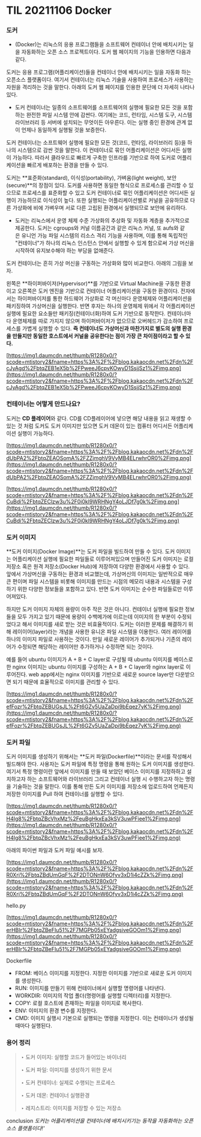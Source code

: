 # TIL 20211106 Docker

### **도커**

- (Docker)는 리눅스의 응용 프로그램들을 소프트웨어 컨테이너 안에 배치시키는 일을 자동화하는 오픈 소스 프로젝트이다. 도커 웹 페이지의 기능을 인용하면 다음과 같다.

도커는 응용 프로그램(어플리케이션)들을 컨테이너 안에 배치시키는 일을 자동화 하는 오픈소스 플랫폼이다. 여기서 컨테이너는 리눅스 기술을 사용하여 프로세스가 사용하는 자원을 격리하는 것을 말한다. 아래의 도커 웹 페이지를 인용한 문단에 더 자세히 나타나있다.

- 도커 컨테이너는 일종의 소프트웨어를 소프트웨어의 실행에 필요한 모든 것을 포함하는 완전한 파일 시스템 안에 감싼다. 여기에는 코드, 런타임, 시스템 도구, 시스템 라이브러리 등 서버에 설치되는 무엇이든 아우른다. 이는 실행 중인 환경에 관계 없이 언제나 동일하게 실행될 것을 보증한다.

도커 컨테이너는 소프트웨어 실행에 필요한 모든 것(코드, 런타임, 라이브러리 등)을 하나의 시스템으로 감싼 것을 말한다. 이 컨테이너로 묶인 어플리케이션은 어디서든 실행이 가능하다. 따라서 클라우드로 빠르게 구축한 인프라를 기반으로 하여 도커로 어플리케이션을 빠르게 배포하는 환경을 만들 수 있다.

도커는 **표준화(standard), 이식성(portability), 가벼움(light weight), 보안(secure)**의 장점이 있다. 도커를 사용하면 동일한 형식으로 프로세스를 관리할 수 있으므로 프로세스를 표준화할 수 있고 도커 컨테이너로 묶인 어플리케이션은 어디서든 실행이 가능하므로 이식성이 높다. 또한 실행되는 어플리케이션별로 커널을 공유하므로 다른 가상화에 비에 가벼우며 서로 다른 고립된 환경에서 실행되므로 보안에 유리하다.

- 도커는 리눅스에서 운영 체제 수준 가상화의 추상화 및 자동화 계층을 추가적으로 제공한다. 도커는 cgroups와 커널 이름공간과 같은 리눅스 커널, 또 aufs와 같은 유니언 가능 파일 시스템의 리소스 격리 기능을 사용하며, 이를 통해 독립적인 "컨테이너"가 하나의 리눅스 인스턴스 안에서 실행할 수 있게 함으로써 가상 머신을 시작하여 유지보수해야 하는 부담을 없애준다.

도커 컨테이너는 흔히 가상 머신을 구동하는 가상화와 많이 비교한다. 아래의 그림을 보자.

왼쪽은 **하이퍼바이저(Hypervisor)**를 기반으로 Virtual Machine을 구동한 환경이고 오른쪽은 도커 엔진을 기반으로 컨테이너 어플리케이션을 구동한 환경이다. 전자에서는 하이퍼바이저를 통한 하드웨어 가상화로 각 머신마다 운영체제와 어플리케이션을 패키징하여 가상머신을 실행한다. 반면 후자는 하나의 운영체제 위에서 각 어플리케이션 실행에 필요한 요소들만 패키징(컨테이너화)하여 도커 기반으로 동작한다. 컨테이너마다 운영체제를 따로 가지지 않으며 하이퍼바이저가 없으므로 오버헤드가 감소하여 프로세스를 가볍게 실행할 수 있다. **즉 컨테이너도 가상머신과 마찬가지로 별도의 실행 환경을 만들지만 동일한 호스트에서 커널을 공유한다는 점이 가장 큰 차이점이라고 할 수 있다.**

[https://img1.daumcdn.net/thumb/R1280x0/?scode=mtistory2&fname=https%3A%2F%2Fblog.kakaocdn.net%2Fdn%2FcJyAgd%2FbtqZEB1eX5b%2FPweeJ6cpvKOwyD1SsjjSz1%2Fimg.png](https://img1.daumcdn.net/thumb/R1280x0/?scode=mtistory2&fname=https%3A%2F%2Fblog.kakaocdn.net%2Fdn%2FcJyAgd%2FbtqZEB1eX5b%2FPweeJ6cpvKOwyD1SsjjSz1%2Fimg.png)

### **컨테이너는 어떻게 만드나요?**

도커는 **CD 플레이어**와 같다. CD를 CD플레이어에 넣으면 해당 내용을 읽고 재생할 수 있는 것 처럼 도커도 도커 이미지만 있으면 도커 데몬이 있는 컴퓨터 어디서든 어플리케이션 실행이 가능하다.

[https://img1.daumcdn.net/thumb/R1280x0/?scode=mtistory2&fname=https%3A%2F%2Fblog.kakaocdn.net%2Fdn%2FdUbPA2%2FbtqZEAOSomA%2FZZjmghV9VyMB4ELrwhrOR0%2Fimg.png](https://img1.daumcdn.net/thumb/R1280x0/?scode=mtistory2&fname=https%3A%2F%2Fblog.kakaocdn.net%2Fdn%2FdUbPA2%2FbtqZEAOSomA%2FZZjmghV9VyMB4ELrwhrOR0%2Fimg.png)

[https://img1.daumcdn.net/thumb/R1280x0/?scode=mtistory2&fname=https%3A%2F%2Fblog.kakaocdn.net%2Fdn%2FCuBdi%2FbtqZEClzw3u%2F0i0kl9WRHNgY4oLJDf7g0k%2Fimg.png](https://img1.daumcdn.net/thumb/R1280x0/?scode=mtistory2&fname=https%3A%2F%2Fblog.kakaocdn.net%2Fdn%2FCuBdi%2FbtqZEClzw3u%2F0i0kl9WRHNgY4oLJDf7g0k%2Fimg.png)

### 도커 이미지

**도커 이미지(Docker Image)**는 도커 파일을 빌드하여 만들 수 있다. 도커 이미지는 어플리케이션 실행에 필요한 파일들로 이루어져있으며 만들어진 도커 이미지는 로컬 저장소 혹은 원격 저장소(Docker Hub)에 저장하여 다양한 환경에서 사용할 수 있다. 앞에서 가상머신을 구동하는 환경과 비교했는데, 가상머신의 이미지는 일반적으로 매우 큰 편이며 파일 시스템을 비롯해 이미지를 만드는 시점의 메모리 내용과 시스템을 구성하기 위한 다양한 정보들을 포함하고 있다. 반면 도커 이미지는 순수한 파일들로만 이루어져있다.

하지만 도커 이미지 자체의 용량이 아주 작은 것은 아니다. 컨테이너 실행에 필요한 정보들을 모두 가지고 있기 때문에 용량이 수백메가에 이르는데 이미지의 한 부분이 수정되었다고 해서 이미지를 새로 받는 것은 비효율적이다. 도커는 이러한 문제를 해결하기 위해 레이이어(layer)라는 개념을 사용한 유니온 파일 시스템을 이용한다. 여러 레이어를 하나의 이미지 파일로 사용하는 것이다. 만일 새로운 레이어가 추가되거나 기존의 레이어가 수정되면 해당하는 레이어만 추가하거나 수정하면 되는 것이다.

예를 들어 ubuntu 이미지가 A + B + C layer로 구성될 때 ubuntu 이미지를 베이스로 한 nginx 이미지는 ubuntu 이미지를 구성하는 A + B + C layer와 nginx layer로 이루어진다. web app에서는 nginx 이미지를 기반으로 새로운 source layer만 다운받으면 되기 때문에 효율적으로 이미지를 관리할 수 있다.

[https://img1.daumcdn.net/thumb/R1280x0/?scode=mtistory2&fname=https%3A%2F%2Fblog.kakaocdn.net%2Fdn%2FefFozr%2FbtqZEBUGsJL%2Ft6GZv5UaZaDpi9bEqez7yK%2Fimg.png](https://img1.daumcdn.net/thumb/R1280x0/?scode=mtistory2&fname=https%3A%2F%2Fblog.kakaocdn.net%2Fdn%2FefFozr%2FbtqZEBUGsJL%2Ft6GZv5UaZaDpi9bEqez7yK%2Fimg.png)

### 도커 파일

도커 이미지를 생성하기 위해서는 **도커 파일(Dockerfile)**이라는 문서를 작성해서 빌드해야 한다. 사용자는 도커 파일에 특정 명령을 통해 원하는 도커 이미지를 생성한다. 여기서 특정 명령이란 앞에서 이미지를 만들 때 보았던 베이스 이미지를 지정하하고 설치하고자 하는 소프트웨어와 라이브러리 그리고 컨테이너 실행 시 수행하고자 하는 명령을 기술하는 것을 말한다. 이를 통해 만든 도커 이미지를 저장소에 업로드하여 언제든지 저장한 이미지를 Pull 하여 컨테이너를 실행할 수 있다.

[https://img1.daumcdn.net/thumb/R1280x0/?scode=mtistory2&fname=https%3A%2F%2Fblog.kakaocdn.net%2Fdn%2FH4Ig8%2FbtqZBcVhxMz%2FeuBgHkxEa3kSV3uwPFiee1%2Fimg.png](https://img1.daumcdn.net/thumb/R1280x0/?scode=mtistory2&fname=https%3A%2F%2Fblog.kakaocdn.net%2Fdn%2FH4Ig8%2FbtqZBcVhxMz%2FeuBgHkxEa3kSV3uwPFiee1%2Fimg.png)

아래의 파이썬 파일과 도커 파일 예시를 보자.

[https://img1.daumcdn.net/thumb/R1280x0/?scode=mtistory2&fname=https%3A%2F%2Fblog.kakaocdn.net%2Fdn%2FR0Xrj%2FbtqZBdUmGqF%2F2DTONnW6Ofyv3xD1i4cZZk%2Fimg.png](https://img1.daumcdn.net/thumb/R1280x0/?scode=mtistory2&fname=https%3A%2F%2Fblog.kakaocdn.net%2Fdn%2FR0Xrj%2FbtqZBdUmGqF%2F2DTONnW6Ofyv3xD1i4cZZk%2Fimg.png)

hello.py

[https://img1.daumcdn.net/thumb/R1280x0/?scode=mtistory2&fname=https%3A%2F%2Fblog.kakaocdn.net%2Fdn%2FerHBIr%2FbtqZBeFIu51%2F7MGPb05xEYadgsiveGOOm1%2Fimg.png](https://img1.daumcdn.net/thumb/R1280x0/?scode=mtistory2&fname=https%3A%2F%2Fblog.kakaocdn.net%2Fdn%2FerHBIr%2FbtqZBeFIu51%2F7MGPb05xEYadgsiveGOOm1%2Fimg.png)

Dockerfile

- FROM: 베이스 이미지를 지정한다. 지정한 이미지를 기반으로 새로운 도커 이미지를 생성한다.
- RUN: 이미지를 만들기 위해 컨테이너에서 실행할 명령어를 나타낸다.
- WORKDIR: 이미지의 작업 폴더(명령어를 실행할 디렉터리)를 지정한다.
- COPY: 로컬 호스트에 존재하는 파일을 이미지로 복사한다.
- ENV: 이미지의 환경 변수를 지정한다.
- CMD: 이미지 실행시 기본으로 실행되는 명령을 지정한다. 이는 컨테이너가 생성될 때마다 실행된다.

### 용어 정리

> ‣ 도커 이미지: 실행할 코드가 들어있는 바이너리
> 
> 
> ‣ 도커 파일: 이미지를 생성하기 위한 문서
> 
> ‣ 도커 컨테이너: 실제로 수행되는 프로세스
> 
> ‣ 도커 데몬: 컨테이너 실행환경
> 
> ‣ 레지스트리: 이미지를 저장할 수 있는 저장소
> 

conclusion
*도커는 어플리케이션을 컨테이너에 배치시키기는 동작을 자동화하는 오픈소스 플랫폼이다!'*